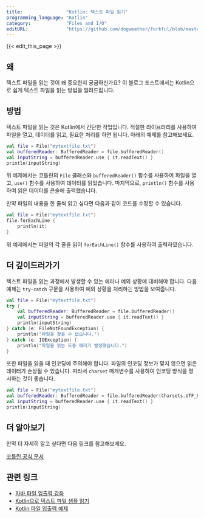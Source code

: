 ```yaml
---
title:                "Kotlin: 텍스트 파일 읽기"
programming_language: "Kotlin"
category:             "Files and I/O"
editURL:              "https://github.com/dogweather/forkful/blob/master/content/ko/kotlin/reading-a-text-file.md"
---
```


{{< edit_this_page >}}

## 왜
텍스트 파일을 읽는 것이 왜 중요한지 궁금하신가요? 이 블로그 포스트에서는 Kotlin으로 쉽게 텍스트 파일을 읽는 방법을 알려드립니다.

## 방법
텍스트 파일을 읽는 것은 Kotlin에서 간단한 작업입니다. 적절한 라이브러리를 사용하여 파일을 열고, 데이터를 읽고, 필요한 처리를 하면 됩니다. 아래의 예제를 참고해보세요.

```Kotlin
val file = File("mytextfile.txt")
val bufferedReader: BufferedReader = file.bufferedReader()
val inputString = bufferedReader.use { it.readText() }
println(inputString)
```

위 예제에서는 코틀린의 `File` 클래스와 `bufferedReader()` 함수를 사용하여 파일을 열고, `use()` 함수를 사용하여 데이터를 읽었습니다. 마지막으로, `println()` 함수를 사용하여 읽은 데이터를 콘솔에 출력했습니다.

만약 파일의 내용을 한 줄씩 읽고 싶다면 다음과 같이 코드를 수정할 수 있습니다.

```Kotlin
val file = File("mytextfile.txt")
file.forEachLine {
    println(it)
}
```

위 예제에서는 파일의 각 줄을 읽어 `forEachLine()` 함수를 사용하여 출력하였습니다.

## 더 깊이드러가기
텍스트 파일을 읽는 과정에서 발생할 수 있는 에러나 예외 상황에 대비해야 합니다. 다음 예제는 `try-catch` 구문을 사용하여 예외 상황을 처리하는 방법을 보여줍니다.

```Kotlin
val file = File("mytextfile.txt")
try {
    val bufferedReader: BufferedReader = file.bufferedReader()
    val inputString = bufferedReader.use { it.readText() }
    println(inputString)
} catch (e: FileNotFoundException) {
    println("파일을 찾을 수 없습니다.")
} catch (e: IOException) {
    println("파일을 읽는 도중 에러가 발생했습니다.")
}
```

또한 파일을 읽을 때 인코딩에 주의해야 합니다. 파일의 인코딩 정보가 맞지 않으면 읽은 데이터가 손상될 수 있습니다. 따라서 `charset` 매개변수를 사용하여 인코딩 방식을 명시하는 것이 좋습니다.

```Kotlin
val file = File("mytextfile.txt")
val bufferedReader: BufferedReader = file.bufferedReader(Charsets.UTF_8)
val inputString = bufferedReader.use { it.readText() }
println(inputString)
```

## 더 알아보기
만약 더 자세히 알고 싶다면 다음 링크를 참고해보세요.

[코틀린 공식 문서](https://kotlinlang.org/docs/working-with-files.html)

## 관련 링크
- [자바 파일 입출력 강좌](https://www.youtube.com/watch?v=vwJQg5bbCoQ)
- [Kotlin으로 텍스트 파일 샘플 읽기](https://stackoverflow.com/a/39934227)
- [Kotlin 파일 입출력 예제](https://gist.github.com/DaRkG0D/925567)